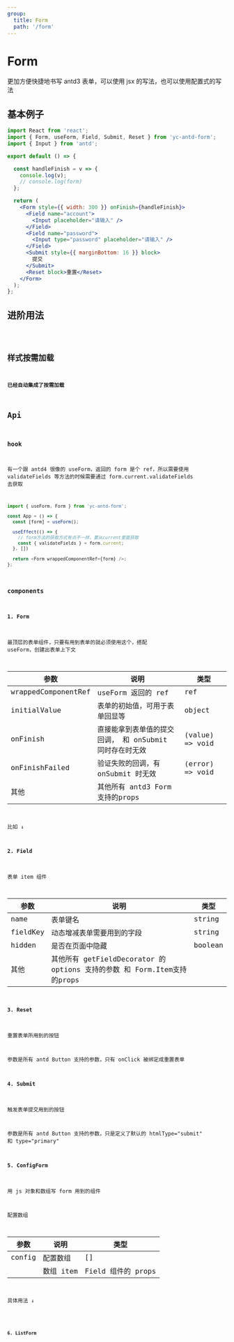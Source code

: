 ```yaml
---
group:
  title: Form
  path: '/form'
---
```


# Form

更加方便快捷地书写 antd3 表单，可以使用 jsx 的写法，也可以使用配置式的写法

## 基本例子

```jsx
import React from 'react';
import { Form, useForm, Field, Submit, Reset } from 'yc-antd-form';
import { Input } from 'antd';

export default () => {

  const handleFinish = v => {
    console.log(v);
    // console.log(form)
  };

  return (
    <Form style={{ width: 300 }} onFinish={handleFinish}>
      <Field name="account">
        <Input placeholder="请输入" />
      </Field>
      <Field name="password">
        <Input type="password" placeholder="请输入" />
      </Field>
      <Submit style={{ marginBottom: 16 }} block>
        提交
      </Submit>
      <Reset block>重置</Reset>
    </Form>
  );
};
```

## 进阶用法

<code src="./demo/demo1.tsx" />

## 样式按需加载

**已经自动集成了按需加载**

## Api

### hook

有一个跟 antd4 很像的 useForm，返回的 form 是个 ref，所以需要使用 validateFields 等方法的时候需要通过 form.current.validateFields 去获取

```javascript
import { useForm, Form } from 'yc-antd-form';

const App = () => {
  const [form] = useForm();

  useEffect(() => {
    // form方法的获取方式有点不一样，要从current里面获取
    const { validateFields } = form.current;
  }, [])

  return <Form wrappedComponentRef={form} />;
};
```

### components

#### 1. Form

最顶层的表单组件，只要有用到表单的就必须使用这个，搭配 useForm，创建出表单上下文

| 参数           | 说明                                                    | 类型            |
| -------------- | ------------------------------------------------------- | --------------- |
| wrappedComponentRef   | useForm 返回的 ref                  | ref       |
| initialValue   | 表单的初始值，可用于表单回显等                          | object          |
| onFinish       | 直接能拿到表单值的提交回调， 和 onSubmit 同时存在时无效 | (value) => void |
| onFinishFailed | 验证失败的回调，有 onSubmit 时无效                      | (error) => void |
| 其他           | 其他所有 antd3 Form 支持的props                          |                 |

比如 ↓


#### 2. Field

表单 item 组件

| 参数      | 说明                        | 类型                            |
| --------- | ------------------------------ | ------------------------------- |
| name      | 表单键名             | string          
| fieldKey  | 动态增减表单需要用到的字段   | string    |
| hidden    | 是否在页面中隐藏           | boolean          | (form) => boolean ||
| 其他      | 其他所有 getFieldDecorator 的 options 支持的参数 和 Form.Item支持的props    |       |

#### 3. Reset

重置表单所用到的按钮

参数是所有 antd Button 支持的参数，只有 onClick 被绑定成重置表单

#### 4. Submit

触发表单提交用到的按钮

参数是所有 antd Button 支持的参数，只是定义了默认的 htmlType="submit" 和 type="primary"

#### 5. ConfigForm

用 js 对象和数组写 form 用到的组件

配置数组

| 参数   | 说明      | 类型               |
| ------ | --------- | ------------------ |
| config | 配置数组  | []                 |
|        | 数组 item | Field 组件的 props |

具体用法 ↓

<code src="./demo/demo2.tsx" />

#### 6. ListForm

